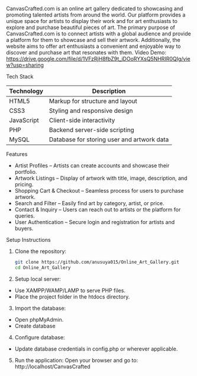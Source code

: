 CanvasCrafted.com is an online art gallery dedicated to showcasing and promoting talented artists from around the world. Our platform provides a unique space for artists to display their work and for art enthusiasts to explore and purchase beautiful pieces of art.
The primary purpose of CanvasCrafted.com is to connect artists with a global audience and provide a platform for them to showcase and sell their artwork. Additionally, the website aims to offer art enthusiasts a convenient and enjoyable way to discover and purchase art that resonates with them.
Video Demo: https://drive.google.com/file/d/1VFzRjH8fbZ9t_iDOoRYXsQ5NHRIR0QIg/view?usp=sharing


Tech Stack

| Technology | Description                                |
|------------|--------------------------------------------|
| HTML5      | Markup for structure and layout            |
| CSS3       | Styling and responsive design              |
| JavaScript | Client-side interactivity                  |
| PHP        | Backend server-side scripting              |
| MySQL      | Database for storing user and artwork data |

Features

- Artist Profiles – Artists can create accounts and showcase their portfolio.
- Artwork Listings – Display of artwork with title, image, description, and pricing.
- Shopping Cart & Checkout – Seamless process for users to purchase artwork.
- Search and Filter – Easily find art by category, artist, or price.
- Contact & Inquiry – Users can reach out to artists or the platform for queries.
- User Authentication – Secure login and registration for artists and buyers.

Setup Instructions

1. Clone the repository:
   ```bash
   git clone https://github.com/anusuya015/Online_Art_Gallery.git
   cd Online_Art_Gallery
2. Setup local server:
- Use XAMPP/WAMP/LAMP to serve PHP files.
- Place the project folder in the htdocs directory.
3. Import the database:
- Open phpMyAdmin.
- Create database
4. Configure database:
- Update database credentials in config.php or wherever applicable.
5. Run the application:
Open your browser and go to:
http://localhost/CanvasCrafted
